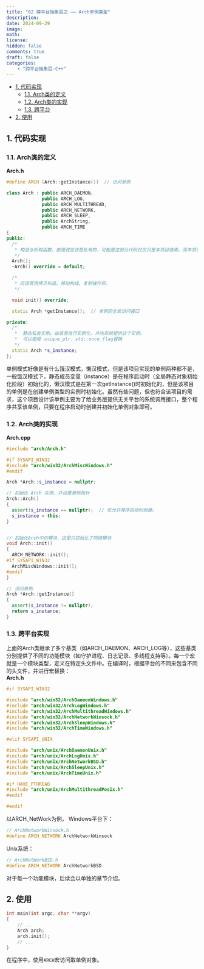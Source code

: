 ```yaml
---
title: "02 跨平台抽象层之 —— Arch单例类型"
description: 
date: 2024-09-29
image: 
math: 
license: 
hidden: false
comments: true
draft: false
categories:
    - "跨平台抽象层-C++"
---
```



- [1. 代码实现](#1-代码实现)
    - [1.1. Arch类的定义](#11-arch类的定义)
    - [1.2. Arch类的实现](#12-arch类的实现)
    - [1.3. 跨平台](#13-跨平台)
- [2. 使用](#2-使用)



## 1. 代码实现
### 1.1. Arch类的定义
**Arch.h**  
```cpp
#define ARCH (Arch::getInstance())  // 访问单例

class Arch : public ARCH_DAEMON,
             public ARCH_LOG,
             public ARCH_MULTITHREAD,
             public ARCH_NETWORK,
             public ARCH_SLEEP,
             public ArchString,
             public ARCH_TIME
{
public:
  /*
   * 构造与析构函数，按理说应该是私有的，可能是这部分代码仅仅只是本项目使用，而本项目的开发人员是熟悉代码设计细节的。
   */
  Arch();
  ~Arch() override = default;

  /*
   * 应该禁用拷贝构造、移动构成、复制操作符。
   */

  void init() override;

  static Arch *getInstance();  // 单例的全局访问接口

private:
  /*
   *  静态私有实例，由该类自行实例化，并向系统提供这个实例。
   *  可以使用 unique_ptr，std::once_flag替换
   */ 
  static Arch *s_instance; 
};
```  
单例模式好像是有什么饿汉模式，懒汉模式，但是该项目实现的单例两种都不是，一般饿汉模式下，静态成员变量（instance）是在程序启动时（全局静态对象初始化阶段）初始化的，懒汉模式是在第一次getInstance()时初始化的，但是该项目的单例是在创建单例类型的实例时初始化。虽然有些问题，但也符合该项目的需求，这个项目设计该单例主要为了给业务层提供无关平台的系统调用接口，整个程序共享该单例，只要在程序启动时创建并初始化单例对象即可。  

### 1.2. Arch类的实现
**Arch.cpp**  
```cpp
#include "arch/Arch.h"

#if SYSAPI_WIN32
#include "arch/win32/ArchMiscWindows.h"
#endif

Arch *Arch::s_instance = nullptr;

// 初始化 Arch 实例，并设置单例指针
Arch::Arch()
{
  assert(s_instance == nullptr);  // 仅允许程序启动时创建。
  s_instance = this;
}


// 初始化Arch中的模块，这里只初始化了网络模块
void Arch::init()
{
  ARCH_NETWORK::init();
#if SYSAPI_WIN32
  ArchMiscWindows::init();
#endif
}

// 访问单例
Arch *Arch::getInstance()
{
  assert(s_instance != nullptr);
  return s_instance;
}
```

### 1.3. 跨平台实现
上面的Arch类继承了多个基类（如ARCH_DAEMON、ARCH_LOG等），这些基类分别提供了不同的功能模块（如守护进程、日志记录、多线程支持等）。每一个宏就是一个模块类型，定义在特定头文件中。在编译时，根据平台的不同来包含不同的头文件，并进行宏替换：   
**Arch.h**  
```cpp
#if SYSAPI_WIN32

#include "arch/win32/ArchDaemonWindows.h"
#include "arch/win32/ArchLogWindows.h"
#include "arch/win32/ArchMultithreadWindows.h"
#include "arch/win32/ArchNetworkWinsock.h"
#include "arch/win32/ArchSleepWindows.h"
#include "arch/win32/ArchTimeWindows.h"

#elif SYSAPI_UNIX

#include "arch/unix/ArchDaemonUnix.h"
#include "arch/unix/ArchLogUnix.h"
#include "arch/unix/ArchNetworkBSD.h"
#include "arch/unix/ArchSleepUnix.h"
#include "arch/unix/ArchTimeUnix.h"

#if HAVE_PTHREAD
#include "arch/unix/ArchMultithreadPosix.h"
#endif

#endif
```
以ARCH_NetWork为例， Windows平台下：  
```cpp
// ArchNetworkWinsock.h
#define ARCH_NETWORK ArchNetworkWinsock
```   
Unix系统：  
```cpp
// ArchNetWorkBSD.h
#define ARCH_NETWORK ArchNetworkBSD
```
对于每一个功能模块，后续会以单独的章节介绍。   


## 2. 使用
```cpp
int main(int argc, char **argv)
{
    // ...
    Arch arch;  
    arch.init(); 
    // ...
}
```
在程序中，使用`ARCH`宏访问取单例对象。
